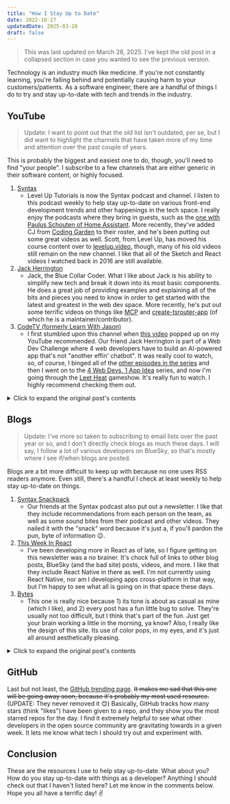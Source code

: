 ```yaml
---
title: "How I Stay Up to Date"
date: 2022-10-27
updatedDate: 2025-03-28
draft: false
---
```


> This was last updated on March 28, 2025. I've kept the old post in a collapsed section in case you wanted to see the previous version.

Technology is an industry much like medicine. If you're not constantly learning, you're falling behind and potentially causing harm to your customers/patients. As a software engineer, there are a handful of things I do to try and stay up-to-date with tech and trends in the industry.

## YouTube

> Update: I want to point out that the old list isn't outdated, per se, but I did want to highlight the channels that have taken more of my time and attention over the past couple of years.

This is probably the biggest and easiest one to do, though, you'll need to find "your people". I subscribe to a few channels that are either generic in their software content, or highly focused.

1. [Syntax](https://www.youtube.com/@syntaxfm)
    - Level Up Tutorials is now the Syntax podcast and channel. I listen to this podcast weekly to help stay up-to-date on various front-end development trends and other happenings in the tech space. I really enjoy the podcasts where they bring in guests, such as the [one with Paulus Schouten of Home Assistant](https://www.youtube.com/watch?v=0meKcaebg38). More recently, they've added CJ from [Coding Garden](https://www.youtube.com/@CodingGarden) to their roster, and he's been putting out some great videos as well. Scott, from Level Up, has moved his course content over to [levelup.video](https://levelup.video/), though, many of his old videos still remain on the new channel. I like that all of the Sketch and React videos I watched back in 2016 are still available.
2. [Jack Herrington](https://www.youtube.com/@jherr)
    - Jack, the Blue Collar Coder. What I like about Jack is his ability to simplify new tech and break it down into its most basic components. He does a great job of providing examples and explaining all of the bits and pieces you need to know in order to get started with the latest and greatest in the web dev space. More recently, he's put out some terrific videos on things like [MCP](https://www.youtube.com/watch?v=eD0uBLr-eP8) and [create-tsrouter-app](https://www.youtube.com/watch?v=mLaemfS3TCg) (of which he is a maintainer/contributor).
3. [CodeTV (formerly Learn With Jason)](https://www.youtube.com/@codetv-dev)
    - I first stumbled upon this channel when [this video](https://www.youtube.com/watch?v=8RCL5neas_M) popped up on my YouTube recommended. Our friend Jack Herrington is part of a Web Dev Challenge where 4 web developers have to build an AI-powered app that's not "another effin' chatbot". It was really cool to watch, so, of course, I binged all of the [other episodes in the series](https://www.youtube.com/playlist?list=PLz8Iz-Fnk_eTkZvSNWXW_TKZ2UwVirT2M) and then I went on to the [4 Web Devs, 1 App Idea](https://www.youtube.com/playlist?list=PLz8Iz-Fnk_eRtJeLjx9CxPQw6MzbDgaEu) series, and now I'm going through the [Leet Heat](https://www.youtube.com/playlist?list=PLz8Iz-Fnk_eQwPfZx8lixhpBg22KCCZzo) gameshow. It's really fun to watch. I highly recommend checking them out.

<details>
  <summary>Click to expand the original post's contents</summary>

1. [Fireship](https://www.youtube.com/c/Fireship)
   - This is by far my favorite dev channel on YouTube. The [_in 100 Seconds_](https://www.youtube.com/playlist?list=PL0vfts4VzfNiI1BsIK5u7LpPaIDKMJIDN) series is fantastic and has personally helped me discover new tech and got me interested in trying new things. They also have a handful of tutorials that are easy to follow. They recently started a new series, [_The Code Report_](https://www.youtube.com/playlist?list=PL0vfts4VzfNjnYhJMfTulea5McZbQLM7G) that I highly recommend. It's both entertaining and thought-provoking.
2. [Ali Spittel](https://www.youtube.com/c/AliSpittelDev)
   - Ali's channel is a terrific resource if you're getting started in frontend development. Her tutorials are easy to follow, and I feel like they're really good "real world" type apps, unlike a lot of tutorial fluff you see out there. She has an accompanying blog post for all of her videos [here](https://welearncode.com/).
3. [LevelUpTuts](https://www.youtube.com/c/LevelUpTuts)
   - This channel is like if Fireship didn't have any jokes and did more, in-depth looks at different tech. This channel is how I learned how to use Sketch for UI/UX design when I was first starting out. Granted, I 1) No longer have a mac, and 2) Probably couldn't remember how to use Sketch at this point. At least I still remember the principles of design, and, you know, that's probably what really matters at the end of the day.
4. [ArjanCodes](https://www.youtube.com/c/ArjanCodes)
   - Arjan was instrumental to me when I was learning Python. I like his style of videos, and he does a great job at explaining various concepts.
5. [Modern Vintage Gamer](https://www.youtube.com/c/ModernVintageGamer)
   - While this isn't a programming channel, per se, I love when he does deep dives into various game consoles' development environments and such. Like when he [talked about how the Game Boy achieves a parallax effect](https://www.youtube.com/watch?v=zQE1K074v3s).

</details>

## Blogs

> Update: I've more so taken to subscribing to email lists over the past year or so, and I don't directly check blogs as much these days. I will say, I follow a lot of various developers on BlueSky, so that's mostly where I see if/when blogs are posted.

Blogs are a bit more difficult to keep up with because no one uses RSS readers anymore. Even still, there's a handful I check at least weekly to help stay up-to-date on things.

1. [Syntax Snackpack](https://syntax.fm/snackpack)
    - Our friends at the Syntax podcast also put out a newsletter. I like that they include recommendations from each person on the team, as well as some sound bites from their podcast and other videos. They nailed it with the "snack" word because it's just a, if you'll pardon the pun, byte of information 😉.
2. [This Week In React](https://reactnewsletter.com/issues)
    - I've been developing more in React as of late, so I figure getting on this newsletter was a no brainer. It's chock full of links to other blog posts, BlueSky (and the bad site) posts, videos, and more. I like that they include React Native in there as well. I'm not currently using React Native, nor am I developing apps cross-platform in that way, but I'm happy to see what all is going on in that space these days.
3. [Bytes](https://bytes.dev/archives)
    - This one is really nice because 1) its tone is about as casual as mine (which I like), and 2) every post has a fun little bug to solve. They're usually not too difficult, but I think that's part of the fun. Just get your brain working a little in the morning, ya know? Also, I really like the design of this site. Its use of color pops, in my eyes, and it's just all around aesthetically pleasing.

<details>
  <summary>Click to expand the original post's contents</summary>

1. [Scott Hanselmann](https://www.hanselman.com/blog/)
   - If you're in software development for more than a few months, you know about Scott Hanselmann. He's practically a celebrity in the tech space, and his blog and YouTube channel make it very apparent _why_. He has posts and videos on a wide variety of topics, and he's able to distill them down into something that's both sugar-free and digestible.
2. [Dev.to](https://dev.to/)
   - This is a great place to see trends in the market. Anyone with an account can share anything here, which can be a blessing and a curse, though, I think it's healthy to have a wide range of thoughts and opinions so that we can discuss and debate them.
3. [Morning Dew](https://www.alvinashcraft.com/)/[Morning Brew](https://blog.cwa.me.uk/)
   - Both of these sites don't host any posts themselves, rather, they list a ton of other recent blog posts, podcasts, videos, etc. I find it helpful to check both of these out every morning rather than try and hunt down something useful somewhere else. It's a nice, curated collection of things for me.

</details>


## GitHub

Last but not least, the [GitHub trending page](https://github.com/trending). ~~It makes me sad that this one will be going away soon, because it's probably my most used resource.~~ (UPDATE: They never removed it 😊) Basically, GitHub tracks how many stars (think "likes") have been given to a repo, and they show you the most starred repos for the day. I find it extremely helpful to see what other developers in the open source community are gravitating towards in a given week. It lets me know what tech I should try out and experiment with.

## Conclusion

These are the resources I use to help stay up-to-date. What about you? How do you stay up-to-date with things as a developer? Anything I should check out that I haven't listed here? Let me know in the comments below. Hope you all have a terrific day! ✌
